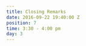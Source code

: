 ```yaml
---
title: Closing Remarks
date: 2016-09-22 19:40:00 Z
position: 7
time: 3:30 - 4:00 pm
day: 3
---
```


